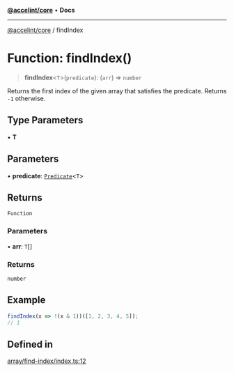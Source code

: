[**@accelint/core**](../README.md) • **Docs**

***

[@accelint/core](../README.md) / findIndex

# Function: findIndex()

> **findIndex**\<`T`\>(`predicate`): (`arr`) => `number`

Returns the first index of the given array that satisfies the predicate.
Returns `-1` otherwise.

## Type Parameters

• **T**

## Parameters

• **predicate**: [`Predicate`](../type-aliases/Predicate.md)\<`T`\>

## Returns

`Function`

### Parameters

• **arr**: `T`[]

### Returns

`number`

## Example

```ts
findIndex(x => !(x & 1))([1, 2, 3, 4, 5]);
// 1
```

## Defined in

[array/find-index/index.ts:12](https://github.com/gohypergiant/standard-toolkit/blob/7f574e64e57e697a3e2daabb1b78393aca67cb22/packages/core/src/array/find-index/index.ts#L12)
